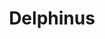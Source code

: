 ---
title: "Delphinus"
hashtag: delphinus
borders:
  - Aquarius
  - Aquila
  - Equuleus
  - Pegasus
  - Sagitta
  - Vulpecula
tags:
  - Dolphin
  - Constellation
---